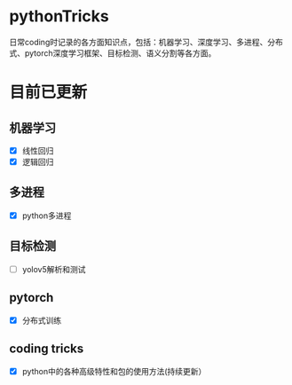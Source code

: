 # pythonTricks

日常coding时记录的各方面知识点，包括：机器学习、深度学习、多进程、分布式、pytorch深度学习框架、目标检测、语义分割等各方面。

# 目前已更新

## 机器学习
- [x] 线性回归
- [x] 逻辑回归

## 多进程
- [x] python多进程

## 目标检测
- [ ] yolov5解析和测试

## pytorch
- [x] 分布式训练

## coding tricks
- [x] python中的各种高级特性和包的使用方法(持续更新）
